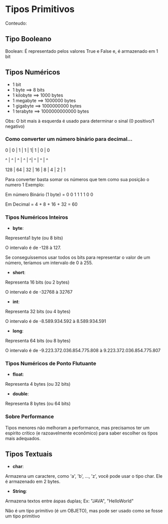 # Tipos Primitivos 

Conteudo: 


## Tipo Booleano
Boolean: É representado pelos valores True e False e, é armazenado em 1 bit

## Tipos Numéricos

 - 1 bit
 - 1 byte ==> 8 bits
 - 1 kilobyte ==> 1000 bytes
 - 1 megabyte ==> 1000000 bytes
 - 1 gigabyte ==> 1000000000 bytes
 - 1 terabyte ==> 1000000000000 bytes
 
 Obs: O bit mais à esquerda é usado para determinar o sinal (0 positivo/1 negativo)
 

### Como converter um número binário para decimal...

   0    |   0 |    1  |   1 |    1|  1 | 0 |  0
   
   ^    |   ^ |    ^  |   ^ |    ^|  ^ | ^ |  ^
   
  128   |  64 |   32  |  16 |  8  | 4  | 2 |  1

Para converter basta somar os números que tem como sua posição o numero 1
Exemplo: 

Em número Binário (1 byte) = 0 0 1 1 1 1 0 0 

Em Decimal = 4 + 8 + 16 + 32  = 60 


### Tipos Numéricos Inteiros

- **byte**:

Representa1 byte (ou 8 bits)

O intervalo é de -128 à 127.

Se conseguíssemos usar todos os bits para representar o valor de um número, teríamos um intervalo de 0 à 255.

- **short**:

Representa 16 bits (ou 2 bytes)

O intervalo é de -32768 à 32767


- **int**:

Representa 32 bits (ou 4 bytes)

O intervalo é de -8.589.934.592 à 8.589.934.591

- **long**:

Representa 64 bits (ou 8 bytes)

O intervalo é de -9.223.372.036.854.775.808 à 9.223.372.036.854.775.807


### Tipos Numéricos de Ponto Flutuante

- **float**: 

Representa 4 bytes (ou 32 bits)

- **double**:

Representa 8 bytes (ou 64 bits)


### Sobre Performance

Tipos menores não melhoram a performance, mas precisamos ter um espírito crítico (e razoavelmente econômico) para saber escolher os tipos mais adequados.


## Tipos Textuais

- **char**:

Armazena um caractere, como 'a', 'b', ..., 'z', você pode usar o tipo char. Ele é armazenado em 2 bytes.

- **String**:

Armazena textos entre áspas duplas; Ex: "JAVA", "HelloWorld"

Não é um tipo primitivo (é um OBJETO), mas pode ser usado como se fosse um tipo primitivo

